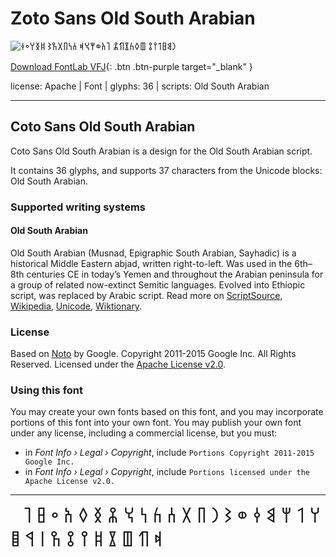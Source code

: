 

# Zoto Sans Old South Arabian

![𐩧𐩣𐩳𐩡𐩺𐩻 𐩷𐩰𐩫𐩸𐩶𐩮 𐩴𐩱𐩥𐩢𐩭𐩵 𐩪𐩬𐩨𐩩𐩼𐩦 𐩹𐩯𐩠𐩲𐩤](images/zotosans-oldsoutharabian.svg)

[Download FontLab VFJ](https://downgit.github.io/#/home?url=https://github.com/fontlabcom/getgo-fonts/blob/main/getgo-fonts/apache/zotosans/zotosans-oldsoutharabian.ttf){: .btn .btn-purple target="_blank" }

license: Apache \| Font \| glyphs: 36 \| scripts: Old South Arabian

---


## Coto Sans Old South Arabian

Coto Sans Old South Arabian is a design for the Old South Arabian script.

It contains 36 glyphs, and supports 37 characters from the Unicode blocks: Old South Arabian.


### Supported writing systems


#### Old South Arabian

Old South Arabian (Musnad, Epigraphic South Arabian, Sayhadic) is a historical Middle Eastern abjad, written right-to-left. Was used in the 6th–8th centuries CE in today’s Yemen and throughout the Arabian peninsula for a group of related now-extinct Semitic languages. Evolved into Ethiopic script, was replaced by Arabic script. Read more on [ScriptSource](https://scriptsource.org/scr/Sarb), [Wikipedia](https://en.wikipedia.org/wiki/ISO_15924:Sarb), [Unicode](https://www.unicode.org/versions/Unicode13.0.0/ch10.pdf#G29209), [Wiktionary](https://en.wiktionary.org/wiki/Category:Old_South_Arabian_script).


### License

Based on [Noto](https://github.com/notofonts) by Google. Copyright 2011-2015 Google Inc. All Rights Reserved. Licensed under the [Apache License v2.0](https://www.apache.org/licenses/LICENSE-2.0.txt).

### Using this font

You may create your own fonts based on this font, and you may incorporate portions of this font into your own font. You may publish your own font under any license, including a commercial license, but you must:

- in _Font Info › Legal › Copyright_, include `Portions Copyright 2011-2015 Google Inc.`
- in _Font Info › Legal › Copyright_, include `Portions licensed under the Apache License v2.0.`


---

<div style="font-family: Zoto Sans Old South Arabian; font-size: 2em;">
       ﻿ 𐩠 𐩡 𐩢 𐩣 𐩤 𐩥 𐩦 𐩧 𐩨 𐩩 𐩪 𐩫 𐩬 𐩭 𐩮 𐩯 𐩰 𐩱 𐩲 𐩳 𐩴 𐩵 𐩶 𐩷 𐩸 𐩹 𐩺 𐩻 𐩼 𐩽 𐩾 𐩿
</div>

